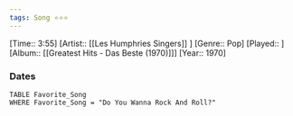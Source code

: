 ```yaml
---
tags: Song ⭐⭐⭐ 
---
```

[Time:: 3:55]
[Artist:: [[Les Humphries Singers]] ]
[Genre:: Pop]
[Played:: ]
[Album:: [[Greatest Hits - Das Beste (1970)]]]
[Year:: 1970]
### Dates
````dataview
TABLE Favorite_Song
WHERE Favorite_Song = "Do You Wanna Rock And Roll?"
````